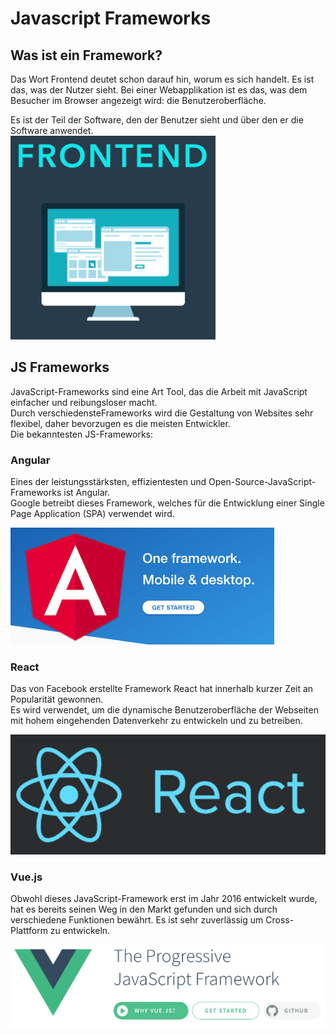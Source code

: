 # Javascript Frameworks

<a name="what"></a>
## Was ist ein Framework?
Das Wort Frontend deutet schon darauf hin, worum es sich handelt. Es ist das, was der Nutzer sieht.
Bei einer Webapplikation ist es das, was dem Besucher im Browser angezeigt wird: die Benutzeroberfläche.

Es ist der Teil der Software, den der Benutzer sieht und über den er die Software anwendet.<br>
![Framework](../assets/images/frontend.png)    

## JS Frameworks
JavaScript-Frameworks sind eine Art Tool, das die Arbeit mit JavaScript einfacher und reibungsloser macht.<br>
Durch verschiedensteFrameworks wird die Gestaltung von Websites sehr flexibel, daher bevorzugen es die meisten Entwickler.<br>
Die bekanntesten JS-Frameworks:<br>

### Angular
Eines der leistungsstärksten, effizientesten und Open-Source-JavaScript-Frameworks ist Angular.\
Google betreibt dieses Framework, welches für die Entwicklung einer Single Page Application (SPA) verwendet wird.

![Angular](../assets/images/angular.png)  

### React
Das von Facebook erstellte Framework React hat innerhalb kurzer Zeit an Popularität gewonnen.\
Es wird verwendet, um die dynamische Benutzeroberfläche der Webseiten mit hohem eingehenden Datenverkehr zu entwickeln und zu betreiben.

![React](../assets/images/react.png)  

### Vue.js
Obwohl dieses JavaScript-Framework erst im Jahr 2016 entwickelt wurde, hat es bereits seinen Weg in den Markt gefunden und sich durch verschiedene Funktionen bewährt. Es ist sehr zuverlässig um Cross-Plattform zu entwickeln.

![Vuejs](../assets/images/vue.png)  